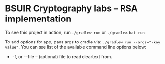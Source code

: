 # BSUIR Cryptography labs – RSA implementation

To see this project in action, run ```./gradlew run``` or ```./gradlew.bat run```

To add options for app, pass args to gradle via: ```./gradlew run --args="-key value"```. 
You can see list of the available command line options below:

* -f, or --file – (optional) file to read cleartext from.

